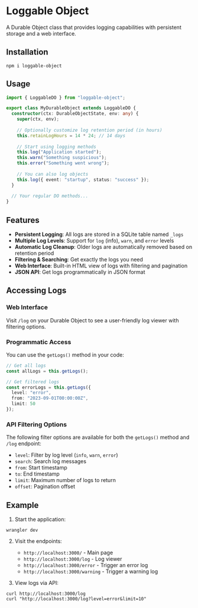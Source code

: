 # Loggable Object

A Durable Object class that provides logging capabilities with persistent storage and a web interface.

## Installation

```
npm i loggable-object
```

## Usage

```typescript
import { LoggableDO } from "loggable-object";

export class MyDurableObject extends LoggableDO {
  constructor(ctx: DurableObjectState, env: any) {
    super(ctx, env);
    
    // Optionally customize log retention period (in hours)
    this.retainLogHours = 14 * 24; // 14 days
    
    // Start using logging methods
    this.log("Application started");
    this.warn("Something suspicious");
    this.error("Something went wrong");
    
    // You can also log objects
    this.log({ event: "startup", status: "success" });
  }
  
  // Your regular DO methods...
}
```

## Features

- **Persistent Logging**: All logs are stored in a SQLite table named `_logs`
- **Multiple Log Levels**: Support for `log` (info), `warn`, and `error` levels
- **Automatic Log Cleanup**: Older logs are automatically removed based on retention period
- **Filtering & Searching**: Get exactly the logs you need
- **Web Interface**: Built-in HTML view of logs with filtering and pagination
- **JSON API**: Get logs programmatically in JSON format

## Accessing Logs

### Web Interface

Visit `/log` on your Durable Object to see a user-friendly log viewer with filtering options.

### Programmatic Access

You can use the `getLogs()` method in your code:

```typescript
// Get all logs
const allLogs = this.getLogs();

// Get filtered logs
const errorLogs = this.getLogs({ 
  level: "error",
  from: "2023-09-01T00:00:00Z",
  limit: 50
});
```

### API Filtering Options

The following filter options are available for both the `getLogs()` method and `/log` endpoint:

- `level`: Filter by log level (`info`, `warn`, `error`)
- `search`: Search log messages
- `from`: Start timestamp
- `to`: End timestamp
- `limit`: Maximum number of logs to return
- `offset`: Pagination offset

## Example

1. Start the application:
```
wrangler dev
```

2. Visit the endpoints:
   - `http://localhost:3000/` - Main page
   - `http://localhost:3000/log` - Log viewer
   - `http://localhost:3000/error` - Trigger an error log
   - `http://localhost:3000/warning` - Trigger a warning log

3. View logs via API:
```
curl http://localhost:3000/log
curl "http://localhost:3000/log?level=error&limit=10"
```